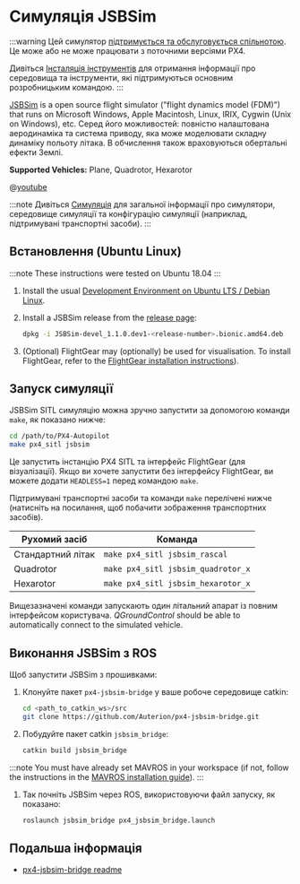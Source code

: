# Симуляція JSBSim

:::warning
Цей симулятор [підтримується та обслуговується спільнотою](../simulation/community_supported_simulators.md). Це може або не може працювати з поточними версіями PX4.

Дивіться [Інсталяція інструментів](../dev_setup/dev_env.md) для отримання інформації про середовища та інструменти, які підтримуються основним розробницьким командою.
:::

[JSBSim](http://jsbsim.sourceforge.net/index.html) is a open source flight simulator ("flight dynamics model (FDM)") that runs on Microsoft Windows, Apple Macintosh, Linux, IRIX, Cygwin (Unix on Windows), etc. Серед його можливостей: повністю налаштована аеродинаміка та система приводу, яка може моделювати складну динаміку польоту літака. В обчислення також враховуються обертальні ефекти Землі.

**Supported Vehicles:** Plane, Quadrotor, Hexarotor

@[youtube](https://youtu.be/y5azVNmIVyw)

:::note
Дивіться [Симуляція](../simulation/README.md) для загальної інформації про симулятори, середовище симуляції та конфігурацію симуляції (наприклад, підтримувані транспортні засоби).
:::

## Встановлення (Ubuntu Linux)

:::note
These instructions were tested on Ubuntu 18.04
:::

1. Install the usual [Development Environment on Ubuntu LTS / Debian Linux](../dev_setup/dev_env_linux_ubuntu.md).
1. Install a JSBSim release from the [release page](https://github.com/JSBSim-Team/jsbsim/releases/tag/Linux):

   ```sh
   dpkg -i JSBSim-devel_1.1.0.dev1-<release-number>.bionic.amd64.deb
   ```

1. (Optional) FlightGear may (optionally) be used for visualisation. To install FlightGear, refer to the [FlightGear installation instructions](../sim_flightgear/README.md)).

## Запуск симуляції

JSBSim SITL симуляцію можна зручно запустити за допомогою команди `make`, як показано нижче:

```sh
cd /path/to/PX4-Autopilot
make px4_sitl jsbsim
```

Це запустить інстанцію PX4 SITL та інтерфейс FlightGear (для візуалізації). Якщо ви хочете запустити без інтерфейсу FlightGear, ви можете додати `HEADLESS=1` перед командою `make`.

Підтримувані транспортні засоби та команди `make` перелічені нижче (натисніть на посилання, щоб побачити зображення транспортних засобів).

| Рухомий засіб     | Команда                            |
| ----------------- | ---------------------------------- |
| Стандартний літак | `make px4_sitl jsbsim_rascal`      |
| Quadrotor         | `make px4_sitl jsbsim_quadrotor_x` |
| Hexarotor         | `make px4_sitl jsbsim_hexarotor_x` |

Вищезазначені команди запускають один літальний апарат із повним інтерфейсом користувача. _QGroundControl_ should be able to automatically connect to the simulated vehicle.

## Виконання JSBSim з ROS

Щоб запустити JSBSim з прошивками:

1. Клонуйте пакет `px4-jsbsim-bridge` у ваше робоче середовище catkin:

   ```sh
   cd <path_to_catkin_ws>/src
   git clone https://github.com/Auterion/px4-jsbsim-bridge.git
   ```

1. Побудуйте пакет catkin `jsbsim_bridge`:

   ```sh
   catkin build jsbsim_bridge
   ```

:::note
You must have already set MAVROS in your workspace (if not, follow the instructions in the [MAVROS installation guide](../ros/mavros_installation.md)).
:::

1. Так почніть JSBSim через ROS, використовуючи файл запуску, як показано:

   ```sh
   roslaunch jsbsim_bridge px4_jsbsim_bridge.launch
   ```

## Подальша інформація

- [px4-jsbsim-bridge readme](https://github.com/Auterion/px4-jsbsim-bridge)
